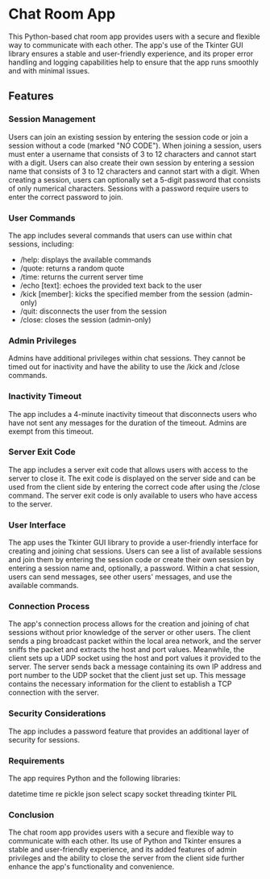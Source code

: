 # Chat Room App
This Python-based chat room app provides users with a secure and flexible way to communicate with each other. The app's use of the Tkinter GUI library ensures a stable and user-friendly experience, and its proper error handling and logging capabilities help to ensure that the app runs smoothly and with minimal issues.

## Features

### Session Management
Users can join an existing session by entering the session code or join a session without a code (marked "NO CODE"). When joining a session, users must enter a username that consists of 3 to 12 characters and cannot start with a digit. Users can also create their own session by entering a session name that consists of 3 to 12 characters and cannot start with a digit. When creating a session, users can optionally set a 5-digit password that consists of only numerical characters. Sessions with a password require users to enter the correct password to join.

### User Commands
The app includes several commands that users can use within chat sessions, including:

  - /help: displays the available commands
  - /quote: returns a random quote
  - /time: returns the current server time
  - /echo [text]: echoes the provided text back to the user
  - /kick [member]: kicks the specified member from the session (admin-only)
  - /quit: disconnects the user from the session
  - /close: closes the session (admin-only)
  
### Admin Privileges
Admins have additional privileges within chat sessions. They cannot be timed out for inactivity and have the ability to use the /kick and /close commands.

### Inactivity Timeout
The app includes a 4-minute inactivity timeout that disconnects users who have not sent any messages for the duration of the timeout. Admins are exempt from this timeout.

### Server Exit Code
The app includes a server exit code that allows users with access to the server to close it. The exit code is displayed on the server side and can be used from the client side by entering the correct code after using the /close command. The server exit code is only available to users who have access to the server.

### User Interface
The app uses the Tkinter GUI library to provide a user-friendly interface for creating and joining chat sessions. Users can see a list of available sessions and join them by entering the session code or create their own session by entering a session name and, optionally, a password. Within a chat session, users can send messages, see other users' messages, and use the available commands.

### Connection Process
The app's connection process allows for the creation and joining of chat sessions without prior knowledge of the server or other users. The client sends a ping broadcast packet within the local area network, and the server sniffs the packet and extracts the host and port values. Meanwhile, the client sets up a UDP socket using the host and port values it provided to the server. The server sends back a message containing its own IP address and port number to the UDP socket that the client just set up. This message contains the necessary information for the client to establish a TCP connection with the server.

### Security Considerations
The app includes a password feature that provides an additional layer of security for sessions.

### Requirements
The app requires Python and the following libraries:

datetime
time
re
pickle
json
select
scapy
socket
threading
tkinter
PIL


### Conclusion
The chat room app provides users with a secure and flexible way to communicate with each other. Its use of Python and Tkinter ensures a stable and user-friendly experience, and its added features of admin privileges and the ability to close the server from the client side further enhance the app's functionality and convenience.




